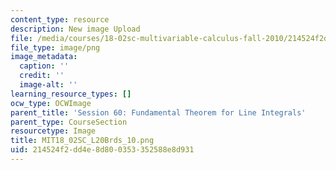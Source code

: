 ```yaml
---
content_type: resource
description: New image Upload
file: /media/courses/18-02sc-multivariable-calculus-fall-2010/214524f2dd4e8d800353352588e8d931_MIT18_02SC_L20Brds_10.png
file_type: image/png
image_metadata:
  caption: ''
  credit: ''
  image-alt: ''
learning_resource_types: []
ocw_type: OCWImage
parent_title: 'Session 60: Fundamental Theorem for Line Integrals'
parent_type: CourseSection
resourcetype: Image
title: MIT18_02SC_L20Brds_10.png
uid: 214524f2-dd4e-8d80-0353-352588e8d931
---
```

